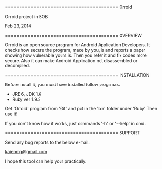 ========================================
Orroid

Orroid project in BOB

Feb 23, 2014


========================================
OVERVIEW

Orroid is an open source program for Android Application Developers.
It checks how secure the program, made by you, is and reports a paper showing how vulnerable yours is.
Then you refer it and fix codes more secure.
Also it can make Android Application not disassembled or decompiled.

========================================
INSTALLATION

Before install it, you must have installed follow progrmas.
 - JRE 6, JDK 1.6
 - Ruby ver 1.9.3
 
Get 'Orroid' program from 'Git' and put in the 'bin' folder under 'Ruby'
Then use it!

If you don't know how it works, just commands '-h' or '--help' in cmd.

========================================
SUPPORT

Send any bug reports to the below e-mail.

 kaienmg@gmail.com

I hope this tool can help your practically.
 


 
